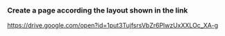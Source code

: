 ### Create a page according the layout shown in the link

https://drive.google.com/open?id=1put3TujfsrsVbZr6PlwzUxXXLOc_XA-g
